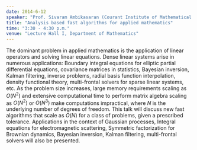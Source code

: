 ```yaml
---
date: 2014-6-12
speaker: "Prof. Sivaram Ambikasaran (Courant Institute of Mathematical Sciences, NYU)"
title: "Analysis based fast algorithms for applied mathematics"
time: "3:30 - 4:30 p.m." 
venue: "Lecture Hall I, Department of Mathematics"
---
```

The dominant problem in applied mathematics is the application of linear operators and solving linear equations. Dense linear systems arise in numerous applications: Boundary integral equations for elliptic partial differential equations, covariance matrices in statistics, Bayesian inversion, Kalman filtering, inverse problems, radial basis function interpolation, density functional theory, multi-frontal solvers for sparse linear systems, etc. As the problem size increases, large memory requirements scaling as $O(N^2)$ and extensive computational time to perform matrix algebra scaling as $O(N^2)$ or $O(N^3)$ make computations impractical, where $N$ is the underlying number of degrees of freedom. This talk will discuss new fast algorithms that scale as $O(N)$ for a class of problems, given a prescribed tolerance. Applications in the context of Gaussian processes, Integral equations for electromagnetic scattering, Symmetric factorization for Brownian dynamics, Bayesian inversion, Kalman filtering, multi-frontal solvers will also be presented.
